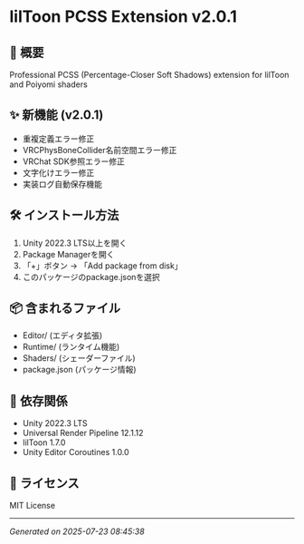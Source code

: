 # lilToon PCSS Extension v2.0.1

## 🎯 概要
Professional PCSS (Percentage-Closer Soft Shadows) extension for lilToon and Poiyomi shaders

## ✨ 新機能 (v2.0.1)
- 重複定義エラー修正
- VRCPhysBoneCollider名前空間エラー修正
- VRChat SDK参照エラー修正
- 文字化けエラー修正
- 実装ログ自動保存機能

## 🛠️ インストール方法
1. Unity 2022.3 LTS以上を開く
2. Package Managerを開く
3. 「+」ボタン → 「Add package from disk」
4. このパッケージのpackage.jsonを選択

## 📦 含まれるファイル
- Editor/ (エディタ拡張)
- Runtime/ (ランタイム機能)
- Shaders/ (シェーダーファイル)
- package.json (パッケージ情報)

## 🔧 依存関係
- Unity 2022.3 LTS
- Universal Render Pipeline 12.1.12
- lilToon 1.7.0
- Unity Editor Coroutines 1.0.0

## 📝 ライセンス
MIT License

---
*Generated on 2025-07-23 08:45:38*
